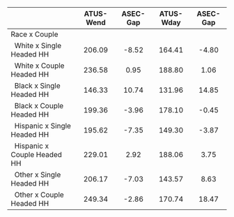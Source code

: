 
|                      |    ATUS-Wend |     ASEC-Gap |    ATUS-Wday |     ASEC-Gap |
| -------------------- | :----------: | :----------: | :----------: | :----------: |
| Race x Couple        |              |              |              |              |
| &nbsp;&nbsp;White x Single Headed HH |       206.09 |        -8.52 |       164.41 |        -4.80 |
| &nbsp;&nbsp;White x Couple Headed HH |       236.58 |         0.95 |       188.80 |         1.06 |
| &nbsp;&nbsp;Black x Single Headed HH |       146.33 |        10.74 |       131.96 |        14.85 |
| &nbsp;&nbsp;Black x Couple Headed HH |       199.36 |        -3.96 |       178.10 |        -0.45 |
| &nbsp;&nbsp;Hispanic x Single Headed HH |       195.62 |        -7.35 |       149.30 |        -3.87 |
| &nbsp;&nbsp;Hispanic x Couple Headed HH |       229.01 |         2.92 |       188.06 |         3.75 |
| &nbsp;&nbsp;Other x Single Headed HH |       206.17 |        -7.03 |       143.57 |         8.63 |
| &nbsp;&nbsp;Other x Couple Headed HH |       249.34 |        -2.86 |       170.74 |        18.47 |

